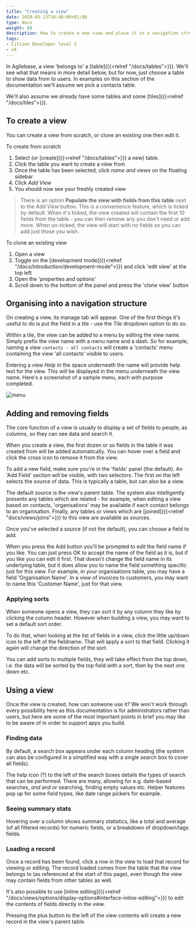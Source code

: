```yaml
---
title: "Creating a view"
date: 2020-05-13T16:40:00+01:00
type: docs
weight: 60
description: How to create a new view and place it in a navigation structure
tags:
- Citizen Developer level 2
- v6
---
```

In Agilebase, a view 'belongs to' a [table]({{<relref "/docs/tables">}}). We'll see what that means in more detail below, but for now, just choose a table to show data from to users. In examples on this section of the documentation we'll assume we pick a contacts table.

We'll also assume we already have some tables and some [tiles]({{<relref "/docs/tiles">}}).

## To create a view

You can create a view from scratch, or clone an existing one then edit it.

To create from scratch
1. Select (or [create]({{<relref "/docs/tables">}}) a new) table.
2. Click the table you want to create a view from
3. Once the table has been selected, click _name and views_ on the floating sidebar
4. Click _Add View_
5. You should now see your freshly created view

> There is an option **Populate the view with fields from this table** next to the _Add View_ button. This is a convenience feature, which is ticked by default. When it's ticked, the view created will contain the first 10 fields from the table - you can then remove any you don't need or add more. When un-ticked, the view will start with no fields so you can add just those you wish.

To clone an existing view
1. Open a view
2. Toggle on the [development mode]({{<relref "/docs/introduction/development-mode">}}) and click 'edit view' at the top left
3. Open the 'properties and options'
4. Scroll down to the bottom of the panel and press the 'clone view' button

## Organising into a navigation structure
On creating a view, its manage tab will appear. One of the first things it's useful to do is put the field in a tile - use the _Tile_ dropdown option to do so.

Within a tile, the view can be added to a menu by editing the view name. Simply prefix the view name with a menu name and a dash. So for example, naming a view `contacts - all contacts` will create a 'contacts' menu containing the view 'all contacts' visible to users.

Entering a view _Help_ in the space underneath the name will provide help text for the view. This will be displayed in the menu underneath the view name. Here's a screenshot of a sample menu, each with purpose completed.

![menu](/menu.png)

## Adding and removing fields
The core function of a view is usually to display a set of fields to people, as columns, so they can see data and search it.

When you create a view, the first dozen or so fields in the table it was created from will be added automatically. You can hover over a field and click the cross icon to remove it from the view.

To add a new field, make sure you're in the 'fields' panel (the default). An 'Add Field' section will be visible, with two selectors.
The first on the left selects the source of data. This is typically a table, but can also be a view.

The default source is the view's parent table. The system also intelligently presents any tables which are related - for example, when editing a view based on contacts, 'organisations' may be available if each contact belongs to an organisation.
Finally, any tables or views which are [joined]({{<relref "docs/views/joins">}}) to this view are available as sources.

Once you've selected a source (if not the default), you can choose a field to add.

When you press the Add button you'll be prompted to edit the field name if you like. You can just press OK to accept the name of the field as it is, but if you like you can edit it first. That doesn't change the field name in its underlying table, but it does allow you to name the field something specific just for this view.
For example, in your organisations table, you may have a field 'Organisation Name'. In a view of invoices to customers, you may want to name this 'Customer Name', just for that view.

### Applying sorts
When someone opens a view, they can sort it by any column they like by clicking the column header. However when building a view, you may want to set a default sort order.

To do that, when looking at the list of fields in a view, click the little up/down icon to the left of the fieldname. That will apply a sort to that field. Clicking it again will change the direction of the sort.

You can add sorts to multiple fields, they will take effect from the top down, i.e. the data will be sorted by the top field with a sort, then by the next one down etc.

## Using a view
Once the view is created, how can someone use it? We won't work through every possibility here as this documentation is for administrators rather than users, but here are some of the most important points in brief you may like to be aware of in order to support apps you build.

### Finding data
By default, a search box appears under each column heading (the system can also be configured in a simplified way with a single search box to cover all fields).

The help icon (?) to the left of the search boxes details the types of search that can be performed. There are many, allowing for e.g. date-based searches, _and_ and _or_ searching, finding empty values etc. Helper features pop up for some field types, like date range pickers for example.

### Seeing summary stats
Hovering over a column shows summary statistics, like a total and average (of all filtered records) for numeric fields, or a breakdown of dropdown/tags fields.

### Loading a record
Once a record has been found, click a row in the view to load that record for viewing or editing. The record loaded comes from the table that the view belongs to (as referenced at the start of this page), even though the view may contain fields from other tables as well.

It's also possible to use [inline editing]({{<relref "/docs/views/options/display-options#interface-inline-editing">}}) to edit the contents of fields directly in the view.

Pressing the plus button to the left of the view contents will create a new record in the view's parent table.